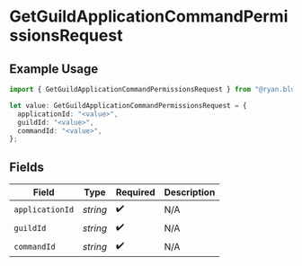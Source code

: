 # GetGuildApplicationCommandPermissionsRequest

## Example Usage

```typescript
import { GetGuildApplicationCommandPermissionsRequest } from "@ryan.blunden/discord-sdk/models/operations";

let value: GetGuildApplicationCommandPermissionsRequest = {
  applicationId: "<value>",
  guildId: "<value>",
  commandId: "<value>",
};
```

## Fields

| Field              | Type               | Required           | Description        |
| ------------------ | ------------------ | ------------------ | ------------------ |
| `applicationId`    | *string*           | :heavy_check_mark: | N/A                |
| `guildId`          | *string*           | :heavy_check_mark: | N/A                |
| `commandId`        | *string*           | :heavy_check_mark: | N/A                |